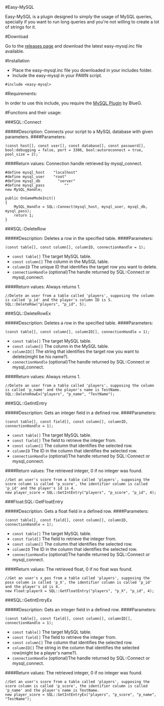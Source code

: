 #Easy-MySQL

Easy-MySQL is a plugin designed to simply the usage of MySQL queries, specially if you want to run long queries and you're not willing to create a lot of strings for it.

#Download

Go to the [releases page](https://github.com/ThreeKingz/easy-mysql/releases/tag/easy-mysql) and download the latest easy-mysql.inc file available.


#Installation

- Place the easy-mysql.inc file you downloaded in your includes folder.
- Include the easy-mysql in your PAWN script.
```pawn
#include <easy-mysql> 
```
#Requirements:

In order to use this include, you require the [MySQL Plugin](https://github.com/pBlueG/SA-MP-MySQL/releases) by BlueG.

#Functions and their usage:

###SQL::Connect

#####Description: 
      Connects your script to a MySQL database with given parameters.
####Parameters:
```pawn
(const host[], const user[], const database[], const password[], bool:debugging = false, port = 3306, bool:autoreconnect = true, pool_size = 2);´
```
####Return values:
    Connection handle retrieved by mysql_connect.

```pawn
#define mysql_host    "localhost" 
#define mysql_user    "root" 
#define mysql_db        "server" 
#define mysql_pass         "" 
new MySQL_Handle;

public OnGameModeInit() 
{ 
	MySQL_Handle = SQL::Connect(mysql_host, mysql_user, mysql_db, mysql_pass); 
	return 1;
}
```

###SQL::DeleteRow

#####Description: 
      Deletes a row in the specified table.
####Parameters:
```pawn
(const table[], const column[], columnID, connectionHandle = 1);
```
* `const table[]`                 The target MySQL table.
* `const column[]`                The column in the MySQL table.
* `columnID`                      The unique ID that identifies the target row you want to delete.
* `connectionHandle`              (optional)The handle returned by SQL::Connect or mysql_connect.


####Return values:
    Always returns 1.

```pawn
//Delete an user from a table called 'players', supposing the column is called 'p_id' and the player's column ID is 5.
SQL::DeleteRow("players", "p_id", 5);
```


###SQL::DeleteRowEx

#####Description: 
      Deletes a row in the specified table.
####Parameters:
```pawn
(const table[], const column[], columnID[], connectionHandle = 1);
```
* `const table[]`                 The target MySQL table.
* `const column[]`                The column in the MySQL table.
* `columnID[]`                    The string that identifies the target row you want to delete(might be his name?).
* `connectionHandle`              (optional)The handle returned by SQL::Connect or mysql_connect.


####Return values:
    Always returns 1.

```pawn
//Delete an user from a table called 'players', supposing the column is called 'p_name' and the player's name is TestName.
SQL::DeleteRowEx("players", "p_name", "TestName");
```


###SQL::GetIntEntry

#####Description: 
      Gets an integer field in a defined row.
####Parameters:
```pawn
(const table[], const field[], const column[], columnID, connectionHandle = 1);
```
* `const table[]`                 The target MySQL table.
* `const field[]`                 The field to retrieve the integer from.
* `const column[]`                The column that identifies the selected row.
* `columnID`                    The ID in the column that identifies the selected row.
* `connectionHandle`              (optional)The handle returned by SQL::Connect or mysql_connect.


####Return values:
    The retrieved integer, 0 if no integer was found.

```pawn
//Get an user's score from a table called 'players', supposing the score column is called 'p_score', the identifier column is called 'p_id' and the player's id is 4.
new player_score = SQL::GetIntEntry("players", "p_score", "p_id", 4);
```

###Float:SQL::GetFloatEntry

#####Description: 
      Gets a float field in a defined row.
####Parameters:
```pawn
(const table[], const field[], const column[], columnID, connectionHandle = 1);
```
* `const table[]`                 The target MySQL table.
* `const field[]`                 The field to retrieve the integer from.
* `const column[]`                The column that identifies the selected row.
* `columnID`                    The ID in the column that identifies the selected row.
* `connectionHandle`              (optional)The handle returned by SQL::Connect or mysql_connect.


####Return values:
    The retrieved float, 0 if no float was found.

```pawn
//Get an user's x_pos from a table called 'players', supposing the posx column is called 'p_X', the identifier column is called 'p_id' and the player's id is 4.
new Float:playerX = SQL::GetFloatEntry("players", "p_X", "p_id", 4);
```



###SQL::GetIntEntryEx

#####Description: 
      Gets an integer field in a defined row.
####Parameters:
```pawn
(const table[], const field[], const column[], columnID[], connectionHandle = 1);
```
* `const table[]`                 The target MySQL table.
* `const field[]`                 The field to retrieve the integer from.
* `const column[]`                The column that identifies the selected row.
* `columnID[]`                    The string in the column that identifies the selected row(might be a player's name?).
* `connectionHandle`              (optional)The handle returned by SQL::Connect or mysql_connect.


####Return values:
    The retrieved integer, 0 if no integer was found.

```pawn
//Get an user's score from a table called 'players', supposing the score column is called 'p_score', the identifier column is called 'p_name' and the player's name is TestName.
new player_score = SQL::GetIntEntryEx("players", "p_score", "p_name", "TestName");
```


